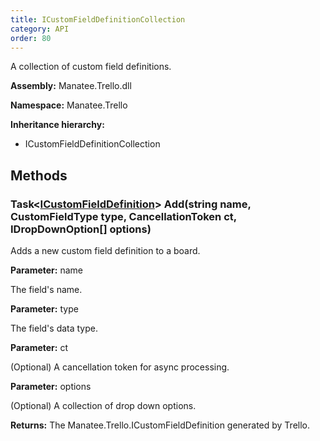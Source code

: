 ```yaml
---
title: ICustomFieldDefinitionCollection
category: API
order: 80
---
```


A collection of custom field definitions.

**Assembly:** Manatee.Trello.dll

**Namespace:** Manatee.Trello

**Inheritance hierarchy:**

- ICustomFieldDefinitionCollection

## Methods

### Task&lt;[ICustomFieldDefinition](../ICustomFieldDefinition#icustomfielddefinition)&gt; Add(string name, CustomFieldType type, CancellationToken ct, IDropDownOption[] options)

Adds a new custom field definition to a board.

**Parameter:** name

The field&#39;s name.

**Parameter:** type

The field&#39;s data type.

**Parameter:** ct

(Optional) A cancellation token for async processing.

**Parameter:** options

(Optional) A collection of drop down options.

**Returns:** The Manatee.Trello.ICustomFieldDefinition generated by Trello.

